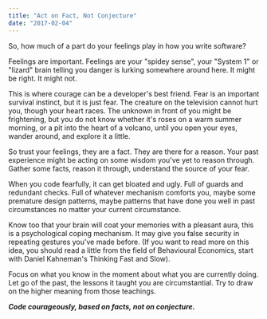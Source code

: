 ```yaml
---
title: "Act on Fact, Not Conjecture"
date: "2017-02-04"
---
```


So, how much of a part do your feelings play in how you write software?

Feelings are important. Feelings are your "spidey sense", your "System 1" or "lizard" brain telling you danger is lurking somewhere around here. It might be right. It might not.

This is where courage can be a developer's best friend. Fear is an important survival instinct, but it is just fear. The creature on the television cannot hurt you, though your heart races. The unknown in front of you might be frightening, but you do not know whether it's roses on a warm summer morning, or a pit into the heart of a volcano, until you open your eyes, wander around, and explore it a little.

So trust your feelings, they are a fact. They are there for a reason. Your past experience might be acting on some wisdom you've yet to reason through. Gather some facts, reason it through, understand the source of your fear.

When you code fearfully, it can get bloated and ugly. Full of guards and redundant checks. Full of whatever mechanism comforts you, maybe some premature design patterns, maybe patterns that have done you well in past circumstances no matter your current circumstance.

Know too that your brain will coat your memories with a pleasant aura, this is a psychological coping mechanism. It may give you false security in repeating gestures you've made before. (If you want to read more on this idea, you should read a little from the field of Behavioural Economics, start with Daniel Kahneman's Thinking Fast and Slow).

Focus on what you know in the moment about what you are currently doing. Let go of the past, the lessons it taught you are circumstantial. Try to draw on the higher meaning from those teachings.

**_Code courageously, based on facts, not on conjecture._**
